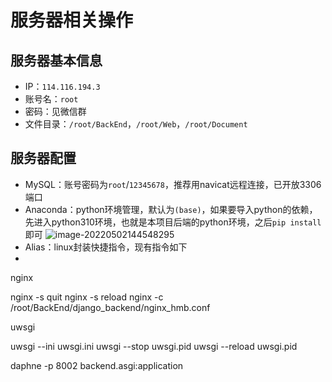 # 服务器相关操作

## 服务器基本信息

- IP：`114.116.194.3`
- 账号名：`root`
- 密码：见微信群
- 文件目录：`/root/BackEnd`，`/root/Web`，`/root/Document`

## 服务器配置

- MySQL：账号密码为`root`/`12345678`，推荐用navicat远程连接，已开放3306端口
- Anaconda：python环境管理，默认为`(base)`，如果要导入python的依赖，先进入python310环境，也就是本项目后端的python环境，之后`pip install`即可
  ![image-20220502144548295](D:/2022-Spring/WorkSpace/SE_Git/Document/%E6%9C%8D%E5%8A%A1%E5%99%A8%E7%9B%B8%E5%85%B3%E6%93%8D%E4%BD%9C.assets/image-20220502144548295.png)
- Alias：linux封装快捷指令，现有指令如下
- 







nginx

nginx -s quit
nginx -s reload
nginx -c /root/BackEnd/django_backend/nginx_hmb.conf

uwsgi

uwsgi --ini uwsgi.ini
uwsgi --stop uwsgi.pid
uwsgi --reload uwsgi.pid



daphne -p 8002 backend.asgi:application